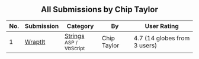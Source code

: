 ﻿<div align="center">

## All Submissions by Chip Taylor

</div>

No.  | Submission | Category | By   | User Rating
---- | ---------- | -------- | ---- | -----------
1 | [WraptIt<br />](https://github.com/Planet-Source-Code/chip-taylor-wraptit__4-6220) | [Strings<br /><sup>ASP / VbScript</sup>](../ByCategory/strings__4-26.md) | Chip Taylor | 4.7 (14 globes from 3 users)
